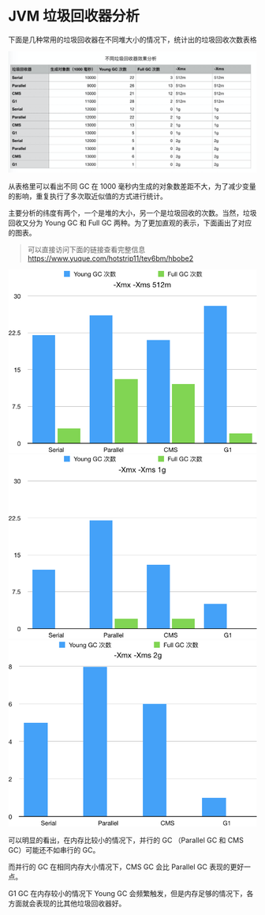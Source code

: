 # JVM 垃圾回收器分析

下面是几种常用的垃圾回收器在不同堆大小的情况下，统计出的垃圾回收次数表格

![JVM 垃圾回收器表格](https://github.com/Idiot-Alex/JAVA-000/blob/main/Week_02/src/jvm/images/0.png?raw=true)

从表格里可以看出不同 GC 在 1000 毫秒内生成的对象数差距不大，为了减少变量的影响，重复执行了多次取近似值的方式进行统计。

主要分析的纬度有两个，一个是堆的大小，另一个是垃圾回收的次数。当然，垃圾回收又分为 Young GC 和 Full GC 两种。为了更加直观的表示，下面画出了对应的图表。

> 可以直接访问下面的链接查看完整信息
> https://www.yuque.com/hotstrip11/tev6bm/hbobe2

![分析图 1](https://github.com/Idiot-Alex/JAVA-000/blob/main/Week_02/src/jvm/images/1.png?raw=true)
![分析图 2](https://github.com/Idiot-Alex/JAVA-000/blob/main/Week_02/src/jvm/images/2.png?raw=true)
![分析图 3](https://github.com/Idiot-Alex/JAVA-000/blob/main/Week_02/src/jvm/images/3.png?raw=true)

可以明显的看出，在内存比较小的情况下，并行的 GC （Parallel GC 和 CMS GC）可能还不如串行的 GC。

而并行的 GC 在相同内存大小情况下，CMS GC 会比 Parallel GC 表现的更好一点。

G1 GC 在内存较小的情况下 Young GC 会频繁触发，但是内存足够的情况下，各方面就会表现的比其他垃圾回收器好。
